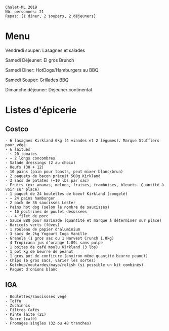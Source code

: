 ```
Chalet-ML 2019
Nb. personnes: 21
Repas: [1 diner, 2 soupers, 2 déjeuners]
```

# Menu

Vendredi souper: Lasagnes et salades

Samedi Déjeuner: El gros Brunch

Samedi Diner: HotDogs/Hamburgers au BBQ

Samedi Souper: Grillades BBQ

Dimanche déjeuner: Déjeuner continental



# Listes d'épicerie

## Costco
	- 6 lasagnes Kirkland 6kg (4 viandes et 2 légumes). Marque Stufflers pour végé.
	- 6 laitues
	- ~ 20 tomates
	- ~ 2 longs concombres
	- Salade dressings (2 au choix)
	- Oeufs (30 + 12)
	- 10 pains (pain pour toasts, peut mixer blanc/brun)
	- 2 paquets de bacon précuit 500g Kirkland
	- 3 sacs de patates (~10 lbs par sac)
	- Fruits (ex: ananas, melons, fraises, framboises, bleuets. Quantité à voir sur place)
	- 1 paquet de 24 boulettes de boeuf Kirkland (congelé)
	- ~ 24 pains hamburger
	- 2 pack de 36 saucisses Lester
	- Pains hot dog (selon le nombre de saucisses)
	- ~ 10 poitrines de poulet désossées
	- ~ 4 filet de porc
	- Sauce BBQ pour marinade (quantité et marque à déterminer sur place)
	- Haricots verts (fèves)
	- 1 rouleau de papier d'aluminium
	- 3 sacs de 2kg Yogourt Iogo Vanille
	- Granola (1 gros sac ou 1 Harvest Crunch 1.8kg) 
	- 4 Tropicana jus d'orange 1.89L sans pulpe
	- 1 boites de café moulu Kirkland (3 lbs)
	- 1 pot kg de beurre de peanut
	- 1 gros pot de confiture (environ même quantité beurre peanut)
	- Chips (6 gros sacs, varier les sortes)
	- Ketchup/moutardes/mayo/relish (si possible un kit combinés)
	- Paquet d'onions blanc


## IGA
	- Boulettes/saucissses végé
	- Toffu
	- Zuchinnis
	- Filtres Cafés
	- Pinte laite (2L)
	- Sucre (café)
	- Fromages singles (32 ou 48 tranches)
	
